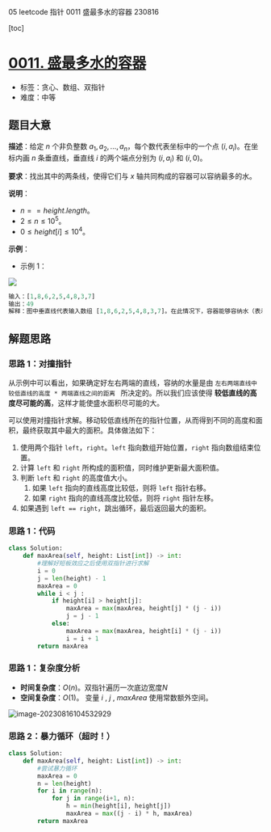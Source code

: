 05 leetcode 指针 0011 盛最多水的容器 230816

[toc]

# 

# [0011. 盛最多水的容器](https://leetcode.cn/problems/container-with-most-water/)

- 标签：贪心、数组、双指针
- 难度：中等

## 题目大意

**描述**：给定 $n$ 个非负整数 $a_1,a_2, ...,a_n$，每个数代表坐标中的一个点 $(i, a_i)$。在坐标内画 $n$ 条垂直线，垂直线 $i$ 的两个端点分别为 $(i, a_i)$ 和 $(i, 0)$。

**要求**：找出其中的两条线，使得它们与 $x$ 轴共同构成的容器可以容纳最多的水。

**说明**：

- $n == height.length$。
- $2 \le n \le 10^5$。
- $0 \le height[i] \le 10^4$。

**示例**：

- 示例 1：

![](https://aliyun-lc-upload.oss-cn-hangzhou.aliyuncs.com/aliyun-lc-upload/uploads/2018/07/25/question_11.jpg)

```Python
输入：[1,8,6,2,5,4,8,3,7]
输出：49 
解释：图中垂直线代表输入数组 [1,8,6,2,5,4,8,3,7]。在此情况下，容器能够容纳水（表示为蓝色部分）的最大值为 49。
```

## 解题思路

### 思路 1：对撞指针

从示例中可以看出，如果确定好左右两端的直线，容纳的水量是由 `左右两端直线中较低直线的高度 * 两端直线之间的距离 ` 所决定的。所以我们应该使得 **较低直线的高度尽可能的高**，这样才能使盛水面积尽可能的大。

可以使用对撞指针求解。移动较低直线所在的指针位置，从而得到不同的高度和面积，最终获取其中最大的面积。具体做法如下：

1. 使用两个指针 `left`，`right`。`left` 指向数组开始位置，`right` 指向数组结束位置。
2. 计算 `left` 和 `right` 所构成的面积值，同时维护更新最大面积值。
3. 判断 `left` 和 `right` 的高度值大小。
	1. 如果 `left` 指向的直线高度比较低，则将 `left` 指针右移。
	2. 如果 `right` 指向的直线高度比较低，则将 `right` 指针左移。
4. 如果遇到 `left == right`，跳出循环，最后返回最大的面积。

### 思路 1：代码

```Python
class Solution:
    def maxArea(self, height: List[int]) -> int:
        #理解好短板效应之后使用双指针进行求解
        i = 0
        j = len(height) - 1
        maxArea = 0
        while i < j :
            if height[i] > height[j]:
                maxArea = max(maxArea, height[j] * (j - i))
                j = j - 1
            else:
                maxArea = max(maxArea, height[i] * (j - i))
                i = i + 1
        return maxArea
```

### 思路 1：复杂度分析

- **时间复杂度**：$O(n)$。双指针遍历一次底边宽度$N$
- **空间复杂度**：$O(1)$。 变量 $i$ , $j$ , $maxArea$ 使用常数额外空间。

![image-20230816104532929](https://lgy0404.oss-cn-shanghai.aliyuncs.com/typoraimage-20230816104532929.png)

### 思路 2：暴力循环（超时！）

```python
class Solution:
    def maxArea(self, height: List[int]) -> int:
        #尝试暴力循环
        maxArea = 0
        n = len(height)
        for i in range(n):
            for j in range(i+1, n):
                h = min(height[i], height[j])
                maxArea = max((j - i) * h, maxArea)
        return maxArea
```
